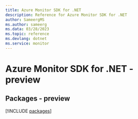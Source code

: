 ```yaml
---
title: Azure Monitor SDK for .NET
description: Reference for Azure Monitor SDK for .NET
author: SameergMS
ms.author: sameerg
ms.data: 03/28/2023
ms.topic: reference
ms.devlang: dotnet
ms.service: monitor
---
```

# Azure Monitor SDK for .NET - preview
## Packages - preview
[!INCLUDE [packages](monitor-index.md)]